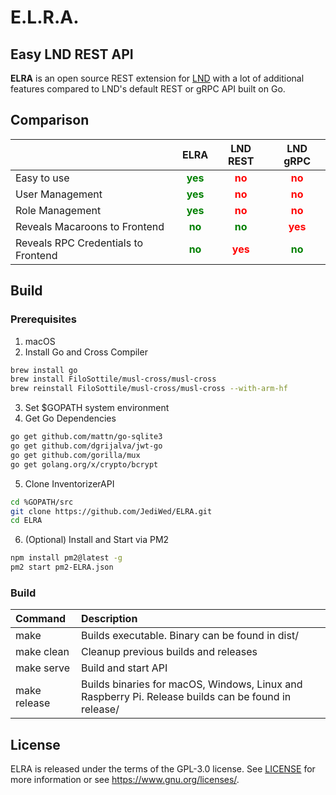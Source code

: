 # E.L.R.A.
## **E**asy **L**ND **R**EST **A**PI

**ELRA** is an open source REST extension for [LND](https://github.com/lightningnetwork/lnd) with a lot of additional features compared to LND's default REST or gRPC API built on Go.

## Comparison

|                                   |ELRA|LND REST|LND gRPC|
|-----------------------------------|:--:|:------:|:------:|
|Easy to use                        |<span style="color:green">**yes**</span>|<span style="color:red">**no**  |<span style="color:red">**no**        |
|User Management                    |<span style="color:green">**yes**</span>|<span style="color:red">**no**  |<span style="color:red">**no**        |
|Role Management                    |<span style="color:green">**yes**</span>|<span style="color:red">**no**  |<span style="color:red">**no**        |
|Reveals Macaroons to Frontend      |<span style="color:green">**no**</span> |<span style="color:green">**no**|<span style="color:red">**yes**       |
|Reveals RPC Credentials to Frontend|<span style="color:green">**no**</span> |<span style="color:red">**yes** |<span style="color:green">**no**</span>|


## Build

### Prerequisites

1. macOS
2. Install Go and Cross Compiler

```bash
brew install go 
brew install FiloSottile/musl-cross/musl-cross
brew reinstall FiloSottile/musl-cross/musl-cross --with-arm-hf
```
3. Set $GOPATH system environment
4. Get Go Dependencies
```bash
go get github.com/mattn/go-sqlite3
go get github.com/dgrijalva/jwt-go
go get github.com/gorilla/mux
go get golang.org/x/crypto/bcrypt
```
5. Clone InventorizerAPI
```bash
cd %GOPATH/src
git clone https://github.com/JediWed/ELRA.git
cd ELRA
```

6. (Optional) Install and Start via PM2
```bash
npm install pm2@latest -g
pm2 start pm2-ELRA.json
```


### Build

|Command|Description|
|:------|:----------|
|make|Builds executable. Binary can be found in dist/|
|make clean|Cleanup previous builds and releases|
|make serve|Build and start API|
|make release|Builds binaries for macOS, Windows, Linux and Raspberry Pi. Release builds can be found in release/|

## License

ELRA is released under the terms of the GPL-3.0 license. See [LICENSE](LICENSE) for more information or see https://www.gnu.org/licenses/.